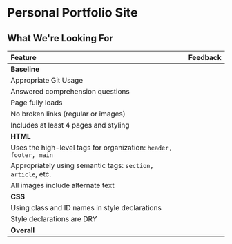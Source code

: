 # Personal Portfolio Site

## What We're Looking For

| Feature                                                           | Feedback |
| :---------------------------------------------------------------- | :------- |
| **Baseline**                                                      |
| Appropriate Git Usage                                             |
| Answered comprehension questions                                  |
| Page fully loads                                                  |
| No broken links (regular or images)                               |
| Includes at least 4 pages and styling                             |
| **HTML**                                                          |
| Uses the high-level tags for organization: `header, footer, main` |
| Appropriately using semantic tags: `section, article`, etc.       |
| All images include alternate text                                 |
| **CSS**                                                           |
| Using class and ID names in style declarations                    |
| Style declarations are DRY                                        |
| **Overall**                                                       |
